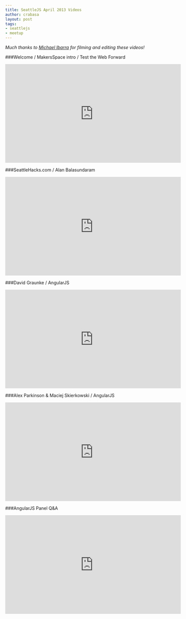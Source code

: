 ```yaml
---
title: SeattleJS April 2013 Videos
author: crabasa
layout: post
tags:
- seattlejs
- meetup
---
```

*Much thanks to [Michael Ibarra][] for filming and editing these videos!*

###Welcome / MakersSpace intro / Test the Web Forward

<iframe width="560" height="315" src="http://www.youtube.com/embed/h4gCC4SvfY4" frameborder="0" allowfullscreen></iframe>

###SeattleHacks.com / Alan Balasundaram

<iframe width="560" height="315" src="http://www.youtube.com/embed/J7Ockyyd-Gg" frameborder="0" allowfullscreen></iframe>

###David Graunke / AngularJS

<iframe width="560" height="315" src="http://www.youtube.com/embed/-5fhrxm3-DY" frameborder="0" allowfullscreen></iframe>

###Alex Parkinson & Maciej Skierkowski / AngularJS

<iframe width="560" height="315" src="http://www.youtube.com/embed/MHvrDUylqXc" frameborder="0" allowfullscreen></iframe>

###AngularJS Panel Q&A

<iframe width="560" height="315" src="http://www.youtube.com/embed/ZDD73Zht8KQ" frameborder="0" allowfullscreen></iframe>

[Michael Ibarra]:https://twitter.com/bm2yogi
